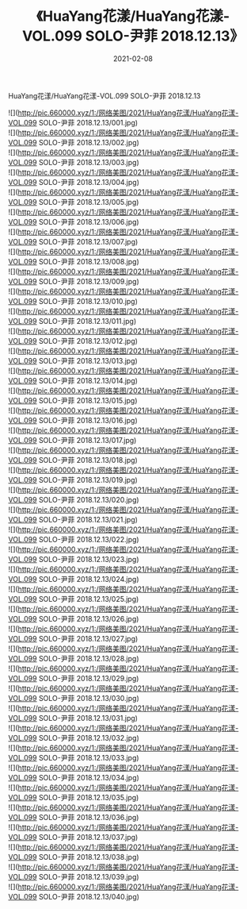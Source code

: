 ﻿---
layout: post
title:  《HuaYang花漾/HuaYang花漾-VOL.099 SOLO-尹菲 2018.12.13》
date:   2021-02-08
img: http://pic.660000.xyz/1:/网络美图/2021/HuaYang花漾/HuaYang花漾-VOL.099 SOLO-尹菲 2018.12.13/000.jpg
categories: [美女, 清纯, 唯美]
---

HuaYang花漾/HuaYang花漾-VOL.099 SOLO-尹菲 2018.12.13

 ![](http://pic.660000.xyz/1:/网络美图/2021/HuaYang花漾/HuaYang花漾-VOL.099 SOLO-尹菲 2018.12.13/001.jpg) <br>![](http://pic.660000.xyz/1:/网络美图/2021/HuaYang花漾/HuaYang花漾-VOL.099 SOLO-尹菲 2018.12.13/002.jpg) <br>![](http://pic.660000.xyz/1:/网络美图/2021/HuaYang花漾/HuaYang花漾-VOL.099 SOLO-尹菲 2018.12.13/003.jpg) <br>![](http://pic.660000.xyz/1:/网络美图/2021/HuaYang花漾/HuaYang花漾-VOL.099 SOLO-尹菲 2018.12.13/004.jpg) <br>![](http://pic.660000.xyz/1:/网络美图/2021/HuaYang花漾/HuaYang花漾-VOL.099 SOLO-尹菲 2018.12.13/005.jpg) <br>![](http://pic.660000.xyz/1:/网络美图/2021/HuaYang花漾/HuaYang花漾-VOL.099 SOLO-尹菲 2018.12.13/006.jpg) <br>![](http://pic.660000.xyz/1:/网络美图/2021/HuaYang花漾/HuaYang花漾-VOL.099 SOLO-尹菲 2018.12.13/007.jpg) <br>![](http://pic.660000.xyz/1:/网络美图/2021/HuaYang花漾/HuaYang花漾-VOL.099 SOLO-尹菲 2018.12.13/008.jpg) <br>![](http://pic.660000.xyz/1:/网络美图/2021/HuaYang花漾/HuaYang花漾-VOL.099 SOLO-尹菲 2018.12.13/009.jpg) <br>![](http://pic.660000.xyz/1:/网络美图/2021/HuaYang花漾/HuaYang花漾-VOL.099 SOLO-尹菲 2018.12.13/010.jpg) <br>![](http://pic.660000.xyz/1:/网络美图/2021/HuaYang花漾/HuaYang花漾-VOL.099 SOLO-尹菲 2018.12.13/011.jpg) <br>![](http://pic.660000.xyz/1:/网络美图/2021/HuaYang花漾/HuaYang花漾-VOL.099 SOLO-尹菲 2018.12.13/012.jpg) <br>![](http://pic.660000.xyz/1:/网络美图/2021/HuaYang花漾/HuaYang花漾-VOL.099 SOLO-尹菲 2018.12.13/013.jpg) <br>![](http://pic.660000.xyz/1:/网络美图/2021/HuaYang花漾/HuaYang花漾-VOL.099 SOLO-尹菲 2018.12.13/014.jpg) <br>![](http://pic.660000.xyz/1:/网络美图/2021/HuaYang花漾/HuaYang花漾-VOL.099 SOLO-尹菲 2018.12.13/015.jpg) <br>![](http://pic.660000.xyz/1:/网络美图/2021/HuaYang花漾/HuaYang花漾-VOL.099 SOLO-尹菲 2018.12.13/016.jpg) <br>![](http://pic.660000.xyz/1:/网络美图/2021/HuaYang花漾/HuaYang花漾-VOL.099 SOLO-尹菲 2018.12.13/017.jpg) <br>![](http://pic.660000.xyz/1:/网络美图/2021/HuaYang花漾/HuaYang花漾-VOL.099 SOLO-尹菲 2018.12.13/018.jpg) <br>![](http://pic.660000.xyz/1:/网络美图/2021/HuaYang花漾/HuaYang花漾-VOL.099 SOLO-尹菲 2018.12.13/019.jpg) <br>![](http://pic.660000.xyz/1:/网络美图/2021/HuaYang花漾/HuaYang花漾-VOL.099 SOLO-尹菲 2018.12.13/020.jpg) <br>![](http://pic.660000.xyz/1:/网络美图/2021/HuaYang花漾/HuaYang花漾-VOL.099 SOLO-尹菲 2018.12.13/021.jpg) <br>![](http://pic.660000.xyz/1:/网络美图/2021/HuaYang花漾/HuaYang花漾-VOL.099 SOLO-尹菲 2018.12.13/022.jpg) <br>![](http://pic.660000.xyz/1:/网络美图/2021/HuaYang花漾/HuaYang花漾-VOL.099 SOLO-尹菲 2018.12.13/023.jpg) <br>![](http://pic.660000.xyz/1:/网络美图/2021/HuaYang花漾/HuaYang花漾-VOL.099 SOLO-尹菲 2018.12.13/024.jpg) <br>![](http://pic.660000.xyz/1:/网络美图/2021/HuaYang花漾/HuaYang花漾-VOL.099 SOLO-尹菲 2018.12.13/025.jpg) <br>![](http://pic.660000.xyz/1:/网络美图/2021/HuaYang花漾/HuaYang花漾-VOL.099 SOLO-尹菲 2018.12.13/026.jpg) <br>![](http://pic.660000.xyz/1:/网络美图/2021/HuaYang花漾/HuaYang花漾-VOL.099 SOLO-尹菲 2018.12.13/027.jpg) <br>![](http://pic.660000.xyz/1:/网络美图/2021/HuaYang花漾/HuaYang花漾-VOL.099 SOLO-尹菲 2018.12.13/028.jpg) <br>![](http://pic.660000.xyz/1:/网络美图/2021/HuaYang花漾/HuaYang花漾-VOL.099 SOLO-尹菲 2018.12.13/029.jpg) <br>![](http://pic.660000.xyz/1:/网络美图/2021/HuaYang花漾/HuaYang花漾-VOL.099 SOLO-尹菲 2018.12.13/030.jpg) <br>![](http://pic.660000.xyz/1:/网络美图/2021/HuaYang花漾/HuaYang花漾-VOL.099 SOLO-尹菲 2018.12.13/031.jpg) <br>![](http://pic.660000.xyz/1:/网络美图/2021/HuaYang花漾/HuaYang花漾-VOL.099 SOLO-尹菲 2018.12.13/032.jpg) <br>![](http://pic.660000.xyz/1:/网络美图/2021/HuaYang花漾/HuaYang花漾-VOL.099 SOLO-尹菲 2018.12.13/033.jpg) <br>![](http://pic.660000.xyz/1:/网络美图/2021/HuaYang花漾/HuaYang花漾-VOL.099 SOLO-尹菲 2018.12.13/034.jpg) <br>![](http://pic.660000.xyz/1:/网络美图/2021/HuaYang花漾/HuaYang花漾-VOL.099 SOLO-尹菲 2018.12.13/035.jpg) <br>![](http://pic.660000.xyz/1:/网络美图/2021/HuaYang花漾/HuaYang花漾-VOL.099 SOLO-尹菲 2018.12.13/036.jpg) <br>![](http://pic.660000.xyz/1:/网络美图/2021/HuaYang花漾/HuaYang花漾-VOL.099 SOLO-尹菲 2018.12.13/037.jpg) <br>![](http://pic.660000.xyz/1:/网络美图/2021/HuaYang花漾/HuaYang花漾-VOL.099 SOLO-尹菲 2018.12.13/038.jpg) <br>![](http://pic.660000.xyz/1:/网络美图/2021/HuaYang花漾/HuaYang花漾-VOL.099 SOLO-尹菲 2018.12.13/039.jpg) <br>![](http://pic.660000.xyz/1:/网络美图/2021/HuaYang花漾/HuaYang花漾-VOL.099 SOLO-尹菲 2018.12.13/040.jpg) <br>